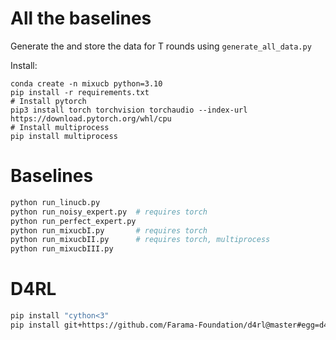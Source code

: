 # All the baselines


Generate the and store the data for T rounds using ```generate_all_data.py``` 

Install:
```
conda create -n mixucb python=3.10
pip install -r requirements.txt 
# Install pytorch
pip3 install torch torchvision torchaudio --index-url https://download.pytorch.org/whl/cpu
# Install multiprocess
pip install multiprocess
```


# Baselines
```bash
python run_linucb.py
python run_noisy_expert.py  # requires torch
python run_perfect_expert.py
python run_mixucbI.py       # requires torch
python run_mixucbII.py      # requires torch, multiprocess
python run_mixucbIII.py

```

# D4RL
```bash
pip install "cython<3"
pip install git+https://github.com/Farama-Foundation/d4rl@master#egg=d4rl
```

